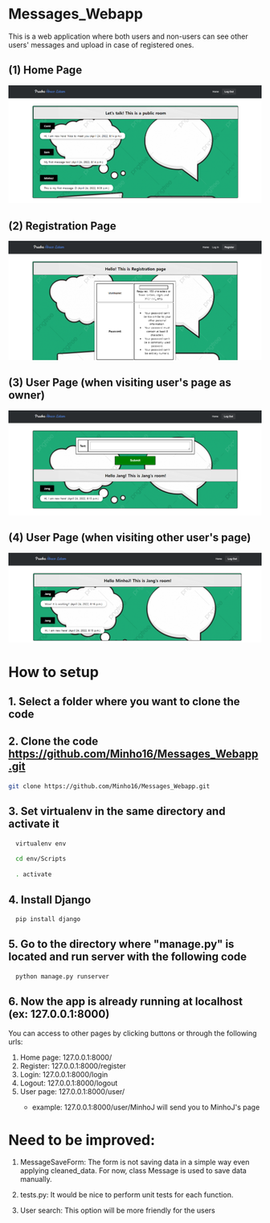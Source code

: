 # Messages_Webapp

This is a web application where both users and non-users can see other users' messages and upload in case of registered ones.


## (1) Home Page
![alt text](https://github.com/Minho16/Messages_Webapp/blob/main/image1.PNG?raw=true)

## (2) Registration Page
![alt text](https://github.com/Minho16/Messages_Webapp/blob/main/image2.PNG?raw=true)

## (3) User Page (when visiting user's page as owner) 
![alt text](https://github.com/Minho16/Messages_Webapp/blob/main/image3.PNG?raw=true)

## (4) User Page (when visiting other user's page)
![alt text](https://github.com/Minho16/Messages_Webapp/blob/main/image4.PNG?raw=true)

# How to setup

## 1. Select a folder where you want to clone the code

## 2. Clone the code https://github.com/Minho16/Messages_Webapp.git

  ```sh
  git clone https://github.com/Minho16/Messages_Webapp.git
  ```

## 3. Set virtualenv in the same directory and activate it

```sh
  virtualenv env
  ```

```sh
  cd env/Scripts
  ```

```sh
  . activate
  ```

## 4. Install Django 

```sh
  pip install django
  ```

## 5. Go to the directory where "manage.py" is located and run server with the following code

```sh
  python manage.py runserver
  ```


## 6. Now the app is already running at localhost (ex: 127.0.0.1:8000)

You can access to other pages by clicking buttons or through the following urls:

1. Home page: 	127.0.0.1:8000/
2. Register:	127.0.0.1:8000/register
3. Login:	127.0.0.1:8000/login
4. Logout:	127.0.0.1:8000/logout
5. User page: 	127.0.0.1:8000/user/<username>
	- example: 127.0.0.1:8000/user/MinhoJ will send you to MinhoJ's page
  

# Need to be improved: 

1. MessageSaveForm: 	The form is not saving data in a simple way even applying cleaned_data.
			For now, class Message is used to save data manually. 

2. tests.py:		It would be nice to perform unit tests for each function.

3. User search:		This option will be more friendly for the users		
